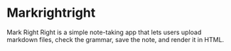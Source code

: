 # Markrightright

Mark Right Right is a simple note-taking app that lets users upload markdown
files, check the grammar, save the note, and render it in HTML.
